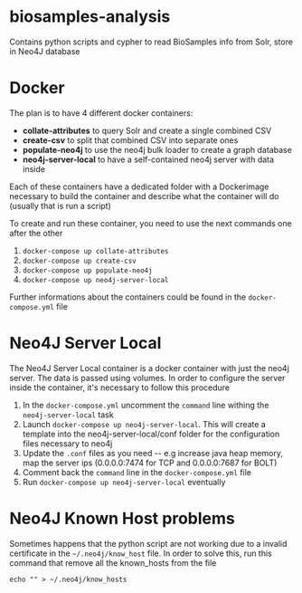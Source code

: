 # biosamples-analysis
Contains python scripts and cypher to read BioSamples info from Solr, store in Neo4J database

Docker
======


The plan is to have 4 different docker containers:
- **collate-attributes** to query Solr and create a single combined CSV
- **create-csv** to split that combined CSV into separate ones
- **populate-neo4j** to use the neo4j bulk loader to create a graph database
- **neo4j-server-local** to have a self-contained neo4j server with data inside

Each of these containers have a dedicated folder with a Dockerimage necessary to build the container and describe what the container will do (usually that is run a script)

To create and run these container, you need to use the next commands one after the other
1. `docker-compose up collate-attributes`
2. `docker-compose up create-csv`
3. `docker-compose up populate-neo4j`
4. `docker-compose up neo4j-server-local`

Further informations about the containers could be found in the `docker-compose.yml` file

Neo4J Server Local
======
The Neo4J Server Local container is a docker container with just the neo4j server. The data is
passed using volumes.
In order to configure the server inside the container, it's necessary to follow this procedure
1. In the `docker-compose.yml` uncomment the `command` line withing the `neo4j-server-local` task
2. Launch `docker-compose up neo4j-server-local`. This will create a template into the neo4j-server-local/conf folder
for the configuration files necessary to neo4j
3. Update the `.conf` files as you need -- e.g increase java heap memory, map the server ips (0.0.0.0:7474 for TCP and 0.0.0.0:7687 for BOLT)
4. Comment back the `command` line in the `docker-compose.yml` file
5. Run `docker-compose up neo4j-server-local` eventually

Neo4J Known Host problems
======
Sometimes happens that the python script are not working due to a invalid certificate in the `~/.neo4j/know_host` file.
In order to solve this, run this command that remove all the known_hosts from the file
```
echo "" > ~/.neo4j/know_hosts
```
